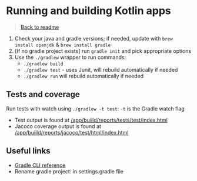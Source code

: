 # Running and building Kotlin apps
> [Back to readme](../README.md)
1. Check your java and gradle versions; if needed, update with `brew install openjdk` & `brew install gradle`
2. [If no gradle project exists] run `gradle init` and pick appropriate options
3. Use the `./gradlew` wrapper to run commands:
    - `./gradlew build`
    - `./gradlew test` - uses Junit, will rebuild automatically if needed
    - `./gradlew run` will rebuild automatically if needed

## Tests and coverage
Run tests with watch using `./gradlew -t test`: `-t` is the Gradle watch flag
- Test output is found at [/app/buiild/reports/tests/test/index.html](app/build/reports/tests/test/index.html)
- Jacoco coverage output is found at [/app/buiild/reports/jacoco/test/html/index.html](app/build/reports/jacoco/test/html/index.html)

## Useful links
- [Gradle CLI reference](https://docs.gradle.org/current/userguide/command_line_interface.html)
- Rename gradle project: in settings.gradle file

